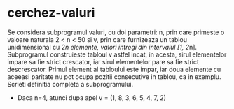 # cerchez-valuri
Se considera subprogramul valuri, cu doi parametri: n, prin care primeste o valoare naturala 2 < n < 50 si v, prin care furnizeaza un tablou unidimensional cu 2*n elemente, valori intregi din intervalul [1, 2*n]. Subprogramul construieste tabloul v astfel incat, in acesta, sirul elementelor impare sa fie strict crescator, iar sirul elementelor pare sa fie strict descrescator. Primul element al tabloului este impar, iar doua elemente cu aceeasi paritate nu pot ocupa pozitii consecutive in tablou, ca in exemplu. Scrieti definitia completa a subprogramului.
* Daca n=4, atunci dupa apel v = (1, 8, 3, 6, 5, 4, 7, 2)

